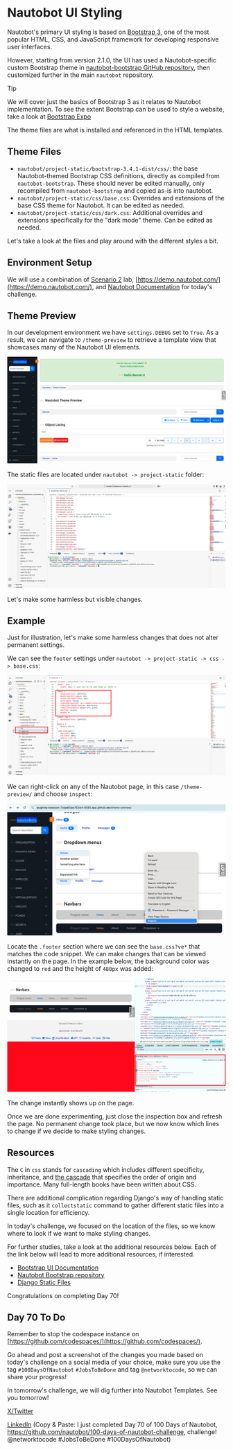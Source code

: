 # Nautobot UI Styling

Nautobot's primary UI styling is based on [Bootstrap 3](https://getbootstrap.com/docs/3.4/), one of the most popular HTML, CSS, and JavaScript framework for developing responsive user interfaces. 

However, starting from version 2.1.0, the UI has used a Nautobot-specific custom Bootstrap theme in [nautobot-bootstrap GitHub repository](https://github.com/nautobot/nautobot-bootstrap/), then customized further in the main `nautobot` repository. 

> [!TIP] 
> We will cover just the basics of Bootstrap 3 as it relates to Nautobot implementation. To see the extent Bootstrap can be used to style a website, take a look at [Bootstrap Expo](https://expo.getbootstrap.com/)

The theme files are what is installed and referenced in the HTML templates. 

## Theme Files 

- `nautobot/project-static/bootstrap-3.4.1-dist/css/`: the base Nautobot-themed Bootstrap CSS definitions, directly as compiled from `nautobot-bootstrap`. These should never be edited manually, only recompiled from `nautobot-bootstrap` and copied as-is into nautobot.
- `nautobot/project-static/css/base.css`: Overrides and extensions of the base CSS theme for Nautobot. It can be edited as needed.
- `nautobot/project-static/css/dark.css`: Additional overrides and extensions specifically for the "dark mode" theme. Can be edited as needed.

Let's take a look at the files and play around with the different styles a bit. 

## Environment Setup

We will use a combination of [Scenario 2](../Lab_Setup/scenario_2_setup/README.md) lab, [https://demo.nautobot.com/](https://demo.nautobot.com/), and [Nautobot Documentation](https://docs.nautobot.com/projects/core/en/latest/user-guide/core-data-model/overview/introduction/) for today's challenge. 

## Theme Preview

In our development environment we have `settings.DEBUG` set to `True`. As a result, we can navigate to `/theme-preview` to retrieve a template view that showcases many of the Nautobot UI elements. 

![theme_preview](images/theme_preview.png)

The static files are located under `nautobot -> project-static` folder: 

![project_static](images/project_static.png)

Let's make some harmless but visible changes. 

## Example

Just for illustration, let's make some harmless changes that does not alter permanent settings. 

We can see the `footer` settings under `nautobot -> project-static -> css -> base.css`: 

![footer_1](images/footer_1.png)

We can right-click on any of the Nautobot page, in this case `/theme-preview/` and choose `inspect`: 

![inspect](images/inspect.png)

Locate the `.footer` section where we can see the `base.css?ve*` that matches the code snippet. We can make changes that can be viewed instantly on the page. In the example below, the background color was changed to `red` and the height of `480px` was added: 

![footer_2](images/footer_2.png)

The change instantly shows up on the page.

Once we are done experimenting, just close the inspection box and refresh the page. No permanent change took place, but we now know which lines to change if we decide to make styling changes. 

## Resources

The `C` in `css` stands for `cascading` which includes different specificity, inheritance, and [the cascade](https://developer.mozilla.org/en-US/docs/Web/CSS/CSS_cascade/Cascade) that specifies the order of origin and importance. Many full-length books have been written about CSS. 

There are additional complication regarding Django's way of handling static files, such as it `collectstatic` command to gather different static files into a single location for efficiency. 

In today's challenge, we focused on the location of the files, so we know where to look if we want to make styling changes. 

For further studies, take a look at the additional resources below. Each of the link below will lead to more additional resources, if interested. 

- [Bootstrap UI Documentation](https://docs.nautobot.com/projects/core/en/stable/development/core/bootstrap-ui/)
- [Nautobot Bootstrap repository](https://github.com/nautobot/nautobot-bootstrap/)
- [Django Static Files](https://www.w3schools.com/django/django_collect_static_files.php)

Congratulations on completing Day 70! 

## Day 70 To Do

Remember to stop the codespace instance on [https://github.com/codespaces/](https://github.com/codespaces/). 

Go ahead and post a screenshot of the changes you made based on today's challenge on a social media of your choice, make sure you use the tag `#100DaysOfNautobot` `#JobsToBeDone` and tag `@networktocode`, so we can share your progress! 

In tomorrow's challenge, we will dig further into Nautobot Templates. See you tomorrow! 

[X/Twitter](<https://twitter.com/intent/tweet?url=https://github.com/nautobot/100-days-of-nautobot&text=I+just+completed+Day+70+of+the+100+days+of+nautobot+challenge+!&hashtags=100DaysOfNautobot,JobsToBeDone>)

[LinkedIn](https://www.linkedin.com/) (Copy & Paste: I just completed Day 70 of 100 Days of Nautobot, https://github.com/nautobot/100-days-of-nautobot-challenge, challenge! @networktocode #JobsToBeDone #100DaysOfNautobot) 